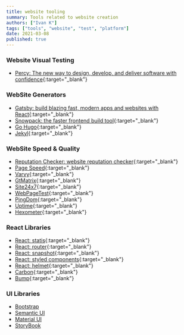 ```yaml
---
title: website tooling
summary: Tools related to website creation
authors: ["Ivan K"]
tags: ["tools", "website", "test", "platform"]
date: 2021-03-08
published: true
---
```


### Website Visual Testing

- [Percy: The new way to design, develop, and deliver software with confidence](https://percy.io/){:target="_blank"}

### WebSite Generators

- [Gatsby: build blazing fast, modern apps and websites with React](https://github.com/gatsbyjs/gatsby){:target="_blank"}
- [Snowpack: the faster frontend build tool](https://www.snowpack.dev){:target="_blank"}
- [Go Hugo](https://gohugo.io){:target="_blank"}
- [Jekyl](https://pages-themes.github.io/minimal){:target="_blank"}

### WebSite Speed & Quality

- [Reputation Checker: website reputation checker](https://www.urlvoid.com){:target="_blank"}
- [Page Speed](https://developers.google.com/speed/pagespeed/insights/){:target="_blank"}
- [Varvy](https://varvy.com/){:target="_blank"}
- [GtMatrix](https://gtmetrix.com/){:target="_blank"}
- [Site24x7](https://www.site24x7.com/){:target="_blank"}
- [WebPageTest](https://www.webpagetest.org/){:target="_blank"}
- [PingDom](https://www.pingdom.com){:target="_blank"}
- [Uptime](https://uptime.com/){:target="_blank"}
- [Hexometer](https://hexometer.com/){:target="_blank"}

### React Libraries

- [React:  statis](https://github.com/ik-learning/react-static){:target="_blank"}
- [React: router](https://reacttraining.com/react-router){:target="_blank"}
- [React: snapshot](https://www.npmjs.com/package/react-snapshot){:target="_blank"}
- [React: styled components](https://github.com/styled-components/styled-components){:target="_blank"}
- [React: helmet](https://github.com/nfl/react-helmet){:target="_blank"}
- [Carbon](http://react.carbondesignsystem.com/?path=/story/accordion--default){:target="_blank"}
- [Bump](https://nivo.rocks/){:target="_blank"}

### UI Libraries

- [Bootstrap](https://getbootstrap.com/)
- [Semantic UI](https://semantic-ui.com/)
- [Material UI](https://material-ui.com/)
- [StoryBook](https://storybook.js.org)

<!-- resources -->
